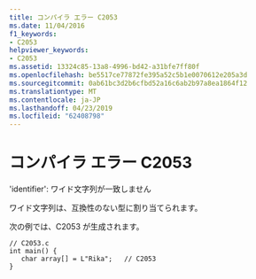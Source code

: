 ```yaml
---
title: コンパイラ エラー C2053
ms.date: 11/04/2016
f1_keywords:
- C2053
helpviewer_keywords:
- C2053
ms.assetid: 13324c85-13a8-4996-bd42-a31bfe7ff80f
ms.openlocfilehash: be5517ce77872fe395a52c5b1e0070612e205a3d
ms.sourcegitcommit: 0ab61bc3d2b6cfbd52a16c6ab2b97a8ea1864f12
ms.translationtype: MT
ms.contentlocale: ja-JP
ms.lasthandoff: 04/23/2019
ms.locfileid: "62408798"
---
```

# <a name="compiler-error-c2053"></a>コンパイラ エラー C2053

'identifier': ワイド文字列が一致しません

ワイド文字列は、互換性のない型に割り当てられます。

次の例では、C2053 が生成されます。

```
// C2053.c
int main() {
   char array[] = L"Rika";   // C2053
}
```